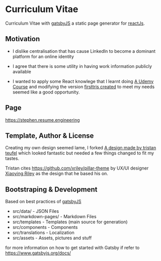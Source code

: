 # Curriculum Vitae

Curriculum Vitae with [gatsbyJS](https://www.gatsbyjs.org/) a static page generator for [reactJs](https://reactjs.org/).

## Motivation

- I dislike centralisation that has cause LinkedIn to become a dominant platform for an online identity

- I agree that there is some utility in having work information publicly available

- I wanted to apply some React knowlege that I learnt doing [A Udemy Course](https://www.udemy.com/course/react-the-complete-guide-incl-redux/) and modifying the version [firsttris created](https://github.com/firsttris/gatsby-cv) to meet my needs seemed like a good opportunity.


## Page

https://stephen.resume.engineering

## Template, Author & License

Creating my own design seemed lame, I forked [A design made by tristan teufel](https://github.com/firsttris/gatsby-cv) which looked fantastic but needed a few things changed to fit my tastes.

Tristan cites https://github.com/xriley/pillar-theme by UX/UI designer [Xiaoying Riley](https://twitter.com/3rdwave_themes) as the design that he based his on.


## Bootstraping & Development

Based on best practices of [gatsbyJS](https://www.gatsbyjs.org/)

- src/data/ - JSON Files
- src/markdown-pages/ - Markdown Files
- src/templates - Templates (main source for generation)
- src/components - Components
- src/translations - Localization
- src/assets - Assets, pictures and stuff

for more information on how to get started with Gatsby if refer to https://www.gatsbyjs.org/docs/
